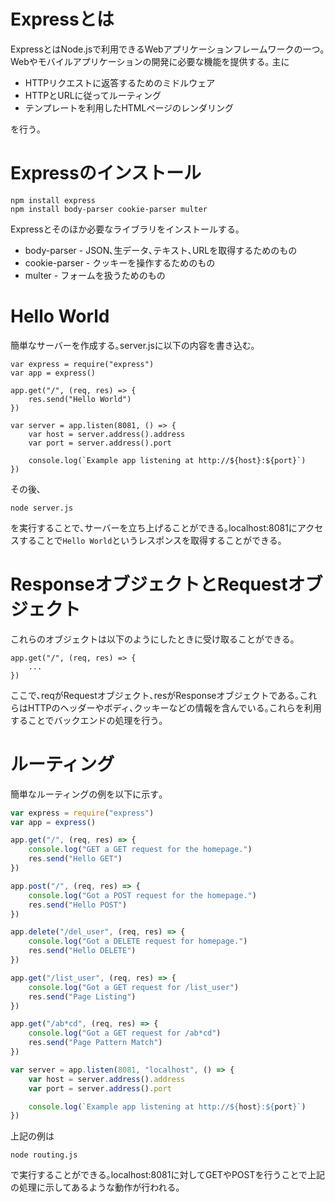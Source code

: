 # Expressとは

ExpressとはNode.jsで利用できるWebアプリケーションフレームワークの一つ｡Webやモバイルアプリケーションの開発に必要な機能を提供する｡
主に

- HTTPリクエストに返答するためのミドルウェア
- HTTPとURLに従ってルーティング
- テンプレートを利用したHTMLページのレンダリング

を行う｡

# Expressのインストール

```
npm install express
npm install body-parser cookie-parser multer
```

Expressとそのほか必要なライブラリをインストールする｡

- body-parser - JSON､生データ､テキスト､URLを取得するためのもの
- cookie-parser - クッキーを操作するためのもの
- multer - フォームを扱うためのもの

# Hello World

簡単なサーバーを作成する｡server.jsに以下の内容を書き込む｡

```
var express = require("express")
var app = express()

app.get("/", (req, res) => {
    res.send("Hello World")
})

var server = app.listen(8081, () => {
    var host = server.address().address
    var port = server.address().port

    console.log(`Example app listening at http://${host}:${port}`)
})
```

その後､

```
node server.js
```

を実行することで､サーバーを立ち上げることができる｡localhost:8081にアクセスすることで`Hello World`というレスポンスを取得することができる｡

# ResponseオブジェクトとRequestオブジェクト

これらのオブジェクトは以下のようにしたときに受け取ることができる｡

```
app.get("/", (req, res) => {
    ...
})
```

ここで､reqがRequestオブジェクト､resがResponseオブジェクトである｡これらはHTTPのヘッダーやボディ､クッキーなどの情報を含んでいる｡これらを利用することでバックエンドの処理を行う｡

# ルーティング

簡単なルーティングの例を以下に示す｡

```javascript:routing.js
var express = require("express")
var app = express()

app.get("/", (req, res) => {
    console.log("GET a GET request for the homepage.")
    res.send("Hello GET")
})

app.post("/", (req, res) => {
    console.log("Got a POST request for the homepage.")
    res.send("Hello POST")
})

app.delete("/del_user", (req, res) => {
    console.log("Got a DELETE request for homepage.")
    res.send("Hello DELETE")
})

app.get("/list_user", (req, res) => {
    console.log("Got a GET request for /list_user")
    res.send("Page Listing")
})

app.get("/ab*cd", (req, res) => {
    console.log("Got a GET request for /ab*cd")
    res.send("Page Pattern Match")
})

var server = app.listen(8081, "localhost", () => {
    var host = server.address().address
    var port = server.address().port

    console.log(`Example app listening at http://${host}:${port}`)
})
```

上記の例は

```
node routing.js
```

で実行することができる｡localhost:8081に対してGETやPOSTを行うことで上記の処理に示してあるような動作が行われる｡